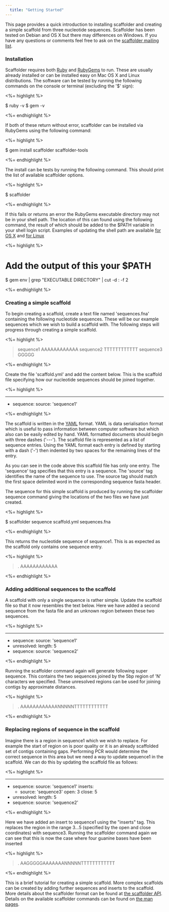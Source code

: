 ```yaml
---
  title: "Getting Started"
---
```


This page provides a quick introduction to installing scaffolder and creating
a simple scaffold from three nucleotide sequences. Scaffolder has been tested
on Debian and OS X but there may differences on Windows. If you have any
questions or comments feel free to ask on the [scaffolder mailing list][email].

### Installation

Scaffolder requires both [Ruby][] and [RubyGems][] to run. These are usually
already installed or can be installed easy on Mac OS X and Linux distributions.
The software can be tested by running the following commands on the console or
terminal (excluding the '$' sign):

<%= highlight %>

  $ ruby -v
  $ gem -v

<%= endhighlight %>

If both of these return without error, scaffolder can be installed via RubyGems
using the following command:

<%= highlight %>

  $ gem install scaffolder scaffolder-tools

<%= endhighlight %>

The install can be tests by running the following command. This should print
the list of available scaffolder options.

<%= highlight %>

  $ scaffolder

<%= endhighlight %>

If this fails or returns an error the RubyGems executable directory may not be
in your shell path. The location of this can found using the following command,
the result of which should be added to the $PATH variable in your shell login
script. Examples of updating the shell path are available [for OS X][osx_path]
and [for Linux][linux_path]

<%= highlight %>

  # Add the output of this your $PATH
  $ gem env | grep "EXECUTABLE DIRECTORY" | cut -d : -f 2

<%= endhighlight %>

### Creating a simple scaffold

To begin creating a scaffold, create a text file named 'sequences.fna'
containing the following nucleotide sequences. These will be our example
sequences which we wish to build a scaffold with. The following steps will
progress through creating a simple scaffold.

<%= highlight %>

  >sequence1
  AAAAAAAAAAAA
  >sequence2
  TTTTTTTTTTTT
  >sequence3
  GGGGG

<%= endhighlight %>

Create the file 'scaffold.yml' and add the content below. This is the scaffold
file specifying how our nucleotide sequences should be joined together.

<%= highlight %>

  ---
  - sequence:
      source: 'sequence1'

<%= endhighlight %>

The scaffold is written in the [YAML][] format. YAML is data serialisation
format which is useful to pass information between computer software but which
also can be easily edited by hand. YAML formatted documents should begin with
three dashes ('---'). The scaffold file is represented as a list of sequence
entries. Using the YAML format each entry is defined by starting with a dash
('-') then indented by two spaces for the remaining lines of the entry.

As you can see in the code above this scaffold file has only one entry. The
'sequence' tag specifies that this entry is a sequence. The 'source' tag
identifies the name of the sequence to use. The source tag should match the
first space delimited word in the corresponding sequence fasta header.

The sequence for this simple scaffold is produced by running the scaffolder
sequence command giving the locations of the two files we have just created.

<%= highlight %>

  $ scaffolder sequence scaffold.yml sequences.fna

<%= endhighlight %>

This returns the nucleotide sequence of sequence1. This is as expected as the
scaffold only contains one sequence entry.

<%= highlight %>

  >.
  AAAAAAAAAAAA

<%= endhighlight %>

### Adding additional sequences to the scaffold

A scaffold with only a single sequence is rather simple. Update the scaffold
file so that it now resembles the text below. Here we have added a second
sequence from the fasta file and an unknown region between these two sequences.

<%= highlight %>

  ---
  - sequence:
      source: 'sequence1'
  - unresolved:
      length: 5
  - sequence:
      source: 'sequence2'

<%= endhighlight %>

Running the scaffolder command again will generate following super sequence.
This contains the two sequences joined by the 5bp region of 'N' characters we
specified. These unresolved regions can be used for joining contigs by
approximate distances.

<%= highlight %>

  >.
  AAAAAAAAAAAANNNNNTTTTTTTTTTTT

<%= endhighlight %>

### Replacing regions of sequence in the scaffold

Imagine there is a region in sequence1 which we wish to replace. For example
the start of region on is poor quality or it is an already scaffolded set of
contigs containing gaps. Performing PCR would determine the correct sequence in
this area but we need a way to update sequence1 in the scaffold. We can do this
by updating the scaffold file as follows:

<%= highlight %>

  ---
  - sequence:
      source: 'sequence1'
      inserts:
      - source: 'sequence3'
        open: 3
        close: 5
  - unresolved:
      length: 5
  - sequence:
      source: 'sequence2'

<%= endhighlight %>

Here we have added an insert to sequence1 using the "inserts" tag. This
replaces the region in the range 3...5 (specified by the open and close
coordinates) with sequence3. Running the scaffolder command again we can see
that this is now the case where four guanine bases have been inserted

<%= highlight %>

  >.
  AAGGGGGAAAAAAANNNNNTTTTTTTTTTTT

<%= endhighlight %>

This is a brief tutorial for creating a simple scaffold. More complex scaffolds
can be created by adding further sequences and inserts to the scaffold. More
details about the scaffolder format can be found at [the scaffolder API][api].
Details on the available scaffolder commands can be found on [the man
pages][man].

[Ruby]: http://www.ruby-lang.org/
[RubyGems]: http://rubygems.org/
[osx_path]: http://stackoverflow.com/questions/135688/setting-environment-variables-in-os-x
[linux_path]: http://www.troubleshooters.com/linux/prepostpath.htm
[man]: /man
[api]: http://rubydoc.info/gems/scaffolder/0.4.1/Scaffolder
[email]: http://groups.google.com/group/scaffolder
[yaml]: http://www.yaml.org/
